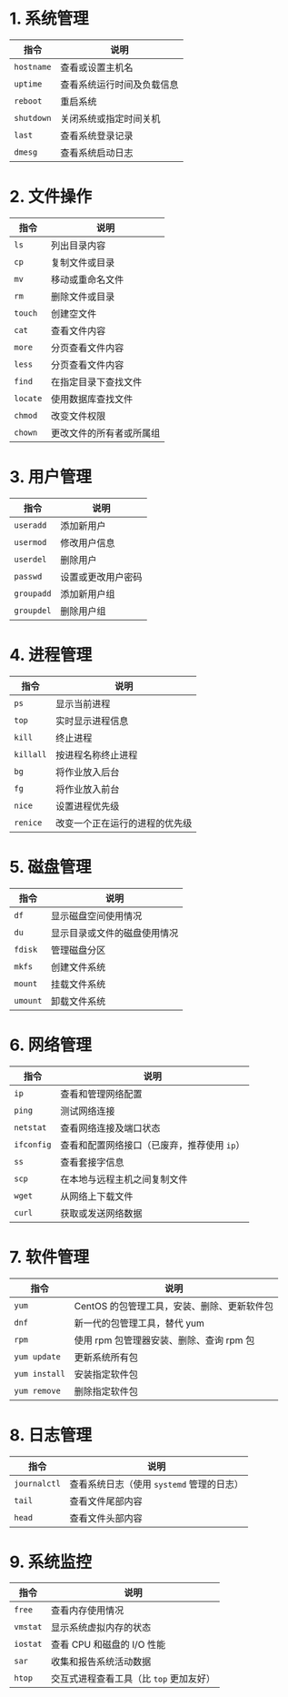 # 1. 系统管理

|**指令**|**说明**|
|---|---|
|`hostname`|查看或设置主机名|
|`uptime`|查看系统运行时间及负载信息|
|`reboot`|重启系统|
|`shutdown`|关闭系统或指定时间关机|
|`last`|查看系统登录记录|
|`dmesg`|查看系统启动日志|
# 2. 文件操作

|**指令**|**说明**|
|---|---|
|`ls`|列出目录内容|
|`cp`|复制文件或目录|
|`mv`|移动或重命名文件|
|`rm`|删除文件或目录|
|`touch`|创建空文件|
|`cat`|查看文件内容|
|`more`|分页查看文件内容|
|`less`|分页查看文件内容|
|`find`|在指定目录下查找文件|
|`locate`|使用数据库查找文件|
|`chmod`|改变文件权限|
|`chown`|更改文件的所有者或所属组|

# 3. 用户管理

|**指令**|**说明**|
|---|---|
|`useradd`|添加新用户|
|`usermod`|修改用户信息|
|`userdel`|删除用户|
|`passwd`|设置或更改用户密码|
|`groupadd`|添加新用户组|
|`groupdel`|删除用户组|

# 4. 进程管理

|**指令**|**说明**|
|---|---|
|`ps`|显示当前进程|
|`top`|实时显示进程信息|
|`kill`|终止进程|
|`killall`|按进程名称终止进程|
|`bg`|将作业放入后台|
|`fg`|将作业放入前台|
|`nice`|设置进程优先级|
|`renice`|改变一个正在运行的进程的优先级|

# 5. 磁盘管理

|**指令**|**说明**|
|---|---|
|`df`|显示磁盘空间使用情况|
|`du`|显示目录或文件的磁盘使用情况|
|`fdisk`|管理磁盘分区|
|`mkfs`|创建文件系统|
|`mount`|挂载文件系统|
|`umount`|卸载文件系统|

# 6. 网络管理

|**指令**|**说明**|
|---|---|
|`ip`|查看和管理网络配置|
|`ping`|测试网络连接|
|`netstat`|查看网络连接及端口状态|
|`ifconfig`|查看和配置网络接口（已废弃，推荐使用 `ip`）|
|`ss`|查看套接字信息|
|`scp`|在本地与远程主机之间复制文件|
|`wget`|从网络上下载文件|
|`curl`|获取或发送网络数据|

# 7. 软件管理

|**指令**|**说明**|
|---|---|
|`yum`|CentOS 的包管理工具，安装、删除、更新软件包|
|`dnf`|新一代的包管理工具，替代 yum|
|`rpm`|使用 rpm 包管理器安装、删除、查询 rpm 包|
|`yum update`|更新系统所有包|
|`yum install`|安装指定软件包|
|`yum remove`|删除指定软件包|

# 8. 日志管理

|**指令**|**说明**|
|---|---|
|`journalctl`|查看系统日志（使用 `systemd` 管理的日志）|
|`tail`|查看文件尾部内容|
|`head`|查看文件头部内容|

# 9. 系统监控

|**指令**|**说明**|
|---|---|
|`free`|查看内存使用情况|
|`vmstat`|显示系统虚拟内存的状态|
|`iostat`|查看 CPU 和磁盘的 I/O 性能|
|`sar`|收集和报告系统活动数据|
|`htop`|交互式进程查看工具（比 `top` 更加友好）|
